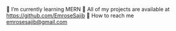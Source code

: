 🌱  I’m currently learning MERN
🌱  All of my projects are available at https://github.com/EmroseSajib
🌱  How to reach me emrosesajib@gmail.com

<!---
EmroseSajib/EmroseSajib is a ✨ special ✨ repository because its `README.md` (this file) appears on your GitHub profile.
You can click the Preview link to take a look at your changes.
--->
